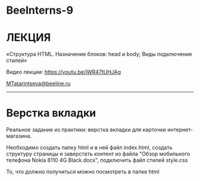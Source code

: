 # BeeInterns-9

# ЛЕКЦИЯ
«Структура HTML. Назначение блоков: head и body; Виды подключения стилей»

Видео лекции:
https://youtu.be/jWR47tUHJAg

MTatarintseva@beeline.ru
______________________

# Верстка вкладки
Реальное задание из практики: верстка вкладки для карточки интернет-магазина.

Необходимо создать папку html и в ней файл index.html, создать структуру страницы и заверстать контент
из файла "Обзор мобильного телефона Nokia 8110 4G Black.docx", подключить файл стилей style.css

То, что должно получиться можно посмотреть в папке html



